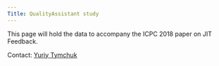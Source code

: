 ```yaml
---
Title: QualityAssistant study
---
```


This page will hold the data to accompany the ICPC 2018 paper on JIT Feedback.

Contact: [Yuriy Tymchuk](%base_url%/staff/YuriyTymchuk)
